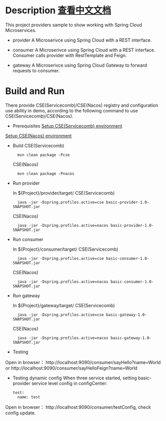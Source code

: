 # Description [查看中文文档](README_CN.md)

This project providers sample to show working with Spring Cloud Microservices. 

* provider
A Microserivce using Spring Cloud with a REST interface.

* consumer
A Microserivce using Spring Cloud with a REST interface. Consumer calls provider with RestTemplate and Feign.

* gateway
A Microserivce using Spring Cloud Gateway to forward requests to consumer.

# Build and Run
  There provide CSE(Servicecomb)/CSE(Nacos) registry and configuration use ability in demo, according to the following command to use CSE(Servicecomb)/CSE(Nacos).

* Prerequisites
[Setup CSE(Servicecomb) environment](../CSE-ENV.md)

[Setup CSE(Nacos) environment](../NACOS-ENV.md)

* Build
  CSE(Servicecomb)

        mvn clean package -Pcse
  CSE(Nacos)

        mvn clean package -Pnacos
* Run provider

  In ${Project}/provider/target/
  CSE(Servicecomb)

        java -jar -Dspring.profiles.active=cse basic-provider-1.0-SNAPSHOT.jar
  CSE(Nacos)

        java -jar -Dspring.profiles.active=nacos basic-provider-1.0-SNAPSHOT.jar

* Run consumer

  In ${Project}/consumer/target/
  CSE(Servicecomb)

        java -jar -Dspring.profiles.active=cse basic-consumer-1.0-SNAPSHOT.jar
  CSE(Nacos)

        java -jar -Dspring.profiles.active=nacos basic-consumer-1.0-SNAPSHOT.jar 
* Run gateway

  In ${Project}/gateway/target/
  CSE(Servicecomb)

        java -jar -Dspring.profiles.active=cse basic-gateway-1.0-SNAPSHOT.jar
  CSE(Nacos)

        java -jar -Dspring.profiles.active=nacos basic-gateway-1.0-SNAPSHOT.jar

* Testing

Open in browser： http://localhost:9090/consumer/sayHello?name=World or http://localhost:9090/consumer/sayHelloFeign?name=World

* Testing dynamic config
When three service started, setting basic-provider service level config in configCenter:

      test:
        name: test

Open in browser： http://localhost:9090/consumer/testConfig, check config update.
